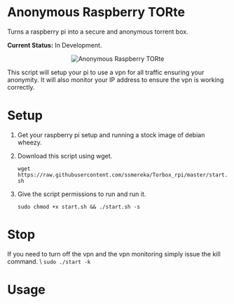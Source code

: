 Anonymous Raspberry TORte
=========================

Turns a raspberry pi into a secure and anonymous torrent box.

**Current Status:** In Development.

<p align="center">
  <img src="http://i.imgur.com/pTzupF0.jpg?1" alt="Anonymous Raspberry TORte"/>
</p>


This script will setup your pi to use a vpn for all traffic ensuring your anonymity.  It will also monitor your IP address to ensure the vpn is working correctly.

# Setup

  1. Get your raspberry pi setup and running a stock image of debian wheezy.
  2. Download this script using wget.

      `wget https://raw.githubusercontent.com/ssmereka/Torbox_rpi/master/start.sh`
      
  3. Give the script permissions to run and run it.

      `sudo chmod +x start.sh && ./start.sh -s`
      
# Stop
If you need to turn off the vpn and the vpn monitoring simply issue the kill command. \\
`sudo ./start -k`

# Usage



